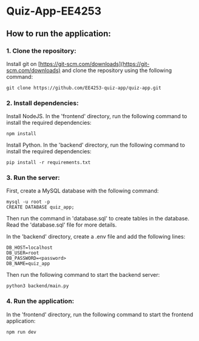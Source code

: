 # Quiz-App-EE4253

## How to run the application:

### 1. Clone the repository:
Install git on [https://git-scm.com/downloads](https://git-scm.com/downloads) and clone the repository using the following command:
```
git clone https://github.com/EE4253-quiz-app/quiz-app.git
```

### 2. Install dependencies:
Install NodeJS. In the 'frontend' directory, run the following command to install the required dependencies:
```
npm install
```

Install Python. In the 'backend' directory, run the following command to install the required dependencies:
```
pip install -r requirements.txt
```

### 3. Run the server:
First, create a MySQL database with the following command:
```
mysql -u root -p 
CREATE DATABASE quiz_app;
```

Then run the command in 'database.sql' to create tables in the database. Read the 'database.sql' file for more details.

In the 'backend' directory, create a .env file and add the following lines:
```
DB_HOST=localhost
DB_USER=root
DB_PASSWORD=<password>
DB_NAME=quiz_app
```

Then run the following command to start the backend server:
```
python3 backend/main.py
```

### 4. Run the application:
In the 'frontend' directory, run the following command to start the frontend application:
```
npm run dev
```
